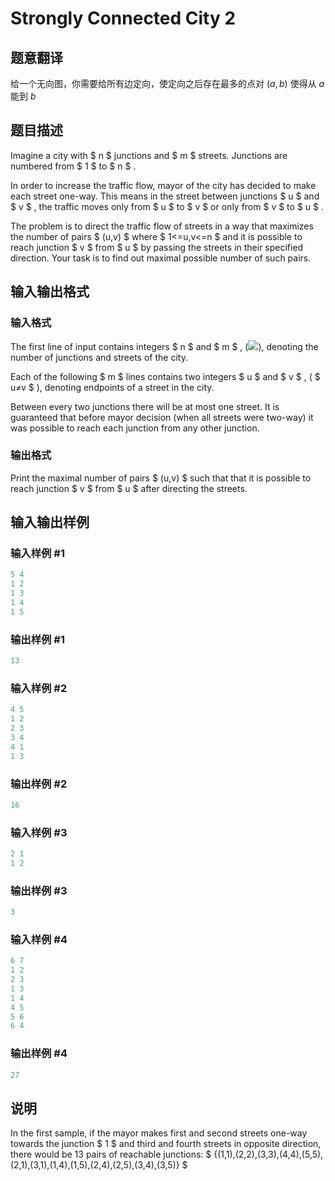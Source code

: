 # Strongly Connected City 2

## 题意翻译

给一个无向图，你需要给所有边定向，使定向之后存在最多的点对 $(a,b)$ 使得从 $a$ 能到 $b$

## 题目描述

Imagine a city with $ n $ junctions and $ m $ streets. Junctions are numbered from $ 1 $ to $ n $ .

In order to increase the traffic flow, mayor of the city has decided to make each street one-way. This means in the street between junctions $ u $ and $ v $ , the traffic moves only from $ u $ to $ v $ or only from $ v $ to $ u $ .

The problem is to direct the traffic flow of streets in a way that maximizes the number of pairs $ (u,v) $ where $ 1<=u,v<=n $ and it is possible to reach junction $ v $ from $ u $ by passing the streets in their specified direction. Your task is to find out maximal possible number of such pairs.

## 输入输出格式

### 输入格式

The first line of input contains integers $ n $ and $ m $ , (![](https://cdn.luogu.com.cn/upload/vjudge_pic/CF475E/05db91a084cfb5bf0fdc25594d21f636925d7afa.png)), denoting the number of junctions and streets of the city.

Each of the following $ m $ lines contains two integers $ u $ and $ v $ , ( $ u≠v $ ), denoting endpoints of a street in the city.

Between every two junctions there will be at most one street. It is guaranteed that before mayor decision (when all streets were two-way) it was possible to reach each junction from any other junction.

### 输出格式

Print the maximal number of pairs $ (u,v) $ such that that it is possible to reach junction $ v $ from $ u $ after directing the streets.

## 输入输出样例

### 输入样例 #1

```cpp
5 4
1 2
1 3
1 4
1 5

```
### 输出样例 #1

```cpp
13

```
### 输入样例 #2

```cpp
4 5
1 2
2 3
3 4
4 1
1 3

```
### 输出样例 #2

```cpp
16

```
### 输入样例 #3

```cpp
2 1
1 2

```
### 输出样例 #3

```cpp
3

```
### 输入样例 #4

```cpp
6 7
1 2
2 3
1 3
1 4
4 5
5 6
6 4

```
### 输出样例 #4

```cpp
27

```
## 说明

In the first sample, if the mayor makes first and second streets one-way towards the junction $ 1 $ and third and fourth streets in opposite direction, there would be 13 pairs of reachable junctions: $ {(1,1),(2,2),(3,3),(4,4),(5,5),(2,1),(3,1),(1,4),(1,5),(2,4),(2,5),(3,4),(3,5)} $

